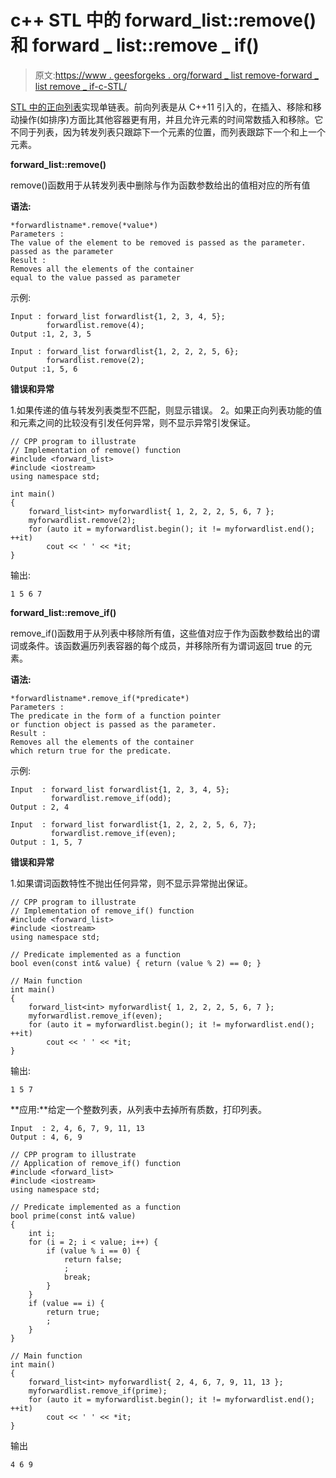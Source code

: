 # c++ STL 中的 forward_list::remove()和 forward _ list::remove _ if()

> 原文:[https://www . geesforgeks . org/forward _ list remove-forward _ list remove _ if-c-STL/](https://www.geeksforgeeks.org/forward_listremove-forward_listremove_if-c-stl/)

[STL 中的正向列表](https://www.geeksforgeeks.org/forward-list-c-set-1-introduction-important-functions/)实现单链表。前向列表是从 C++11 引入的，在插入、移除和移动操作(如排序)方面比其他容器更有用，并且允许元素的时间常数插入和移除。它不同于列表，因为转发列表只跟踪下一个元素的位置，而列表跟踪下一个和上一个元素。

**forward_list::remove()**

remove()函数用于从转发列表中删除与作为函数参数给出的值相对应的所有值

**语法:**

```
*forwardlistname*.remove(*value*)
Parameters :
The value of the element to be removed is passed as the parameter.
passed as the parameter
Result :
Removes all the elements of the container
equal to the value passed as parameter

```

示例:

```
Input : forward_list forwardlist{1, 2, 3, 4, 5};
        forwardlist.remove(4);
Output :1, 2, 3, 5

Input : forward_list forwardlist{1, 2, 2, 2, 5, 6};
        forwardlist.remove(2);
Output :1, 5, 6

```

**错误和异常**

1.如果传递的值与转发列表类型不匹配，则显示错误。
2。如果正向列表功能的值和元素之间的比较没有引发任何异常，则不显示异常引发保证。

```
// CPP program to illustrate
// Implementation of remove() function
#include <forward_list>
#include <iostream>
using namespace std;

int main()
{
    forward_list<int> myforwardlist{ 1, 2, 2, 2, 5, 6, 7 };
    myforwardlist.remove(2);
    for (auto it = myforwardlist.begin(); it != myforwardlist.end(); ++it)
        cout << ' ' << *it;
}
```

输出:

```
1 5 6 7

```

**forward_list::remove_if()**

remove_if()函数用于从列表中移除所有值，这些值对应于作为函数参数给出的谓词或条件。该函数遍历列表容器的每个成员，并移除所有为谓词返回 true 的元素。

**语法:**

```
*forwardlistname*.remove_if(*predicate*)
Parameters :
The predicate in the form of a function pointer
or function object is passed as the parameter.
Result :
Removes all the elements of the container
which return true for the predicate.

```

示例:

```
Input  : forward_list forwardlist{1, 2, 3, 4, 5};
         forwardlist.remove_if(odd);
Output : 2, 4

Input  : forward_list forwardlist{1, 2, 2, 2, 5, 6, 7};
         forwardlist.remove_if(even);
Output : 1, 5, 7

```

**错误和异常**

1.如果谓词函数特性不抛出任何异常，则不显示异常抛出保证。

```
// CPP program to illustrate
// Implementation of remove_if() function
#include <forward_list>
#include <iostream>
using namespace std;

// Predicate implemented as a function
bool even(const int& value) { return (value % 2) == 0; }

// Main function
int main()
{
    forward_list<int> myforwardlist{ 1, 2, 2, 2, 5, 6, 7 };
    myforwardlist.remove_if(even);
    for (auto it = myforwardlist.begin(); it != myforwardlist.end(); ++it)
        cout << ' ' << *it;
}
```

输出:

```
1 5 7

```

**应用:**给定一个整数列表，从列表中去掉所有质数，打印列表。

```
Input  : 2, 4, 6, 7, 9, 11, 13
Output : 4, 6, 9

```

```
// CPP program to illustrate
// Application of remove_if() function
#include <forward_list>
#include <iostream>
using namespace std;

// Predicate implemented as a function
bool prime(const int& value)
{
    int i;
    for (i = 2; i < value; i++) {
        if (value % i == 0) {
            return false;
            ;
            break;
        }
    }
    if (value == i) {
        return true;
        ;
    }
}

// Main function
int main()
{
    forward_list<int> myforwardlist{ 2, 4, 6, 7, 9, 11, 13 };
    myforwardlist.remove_if(prime);
    for (auto it = myforwardlist.begin(); it != myforwardlist.end(); ++it)
        cout << ' ' << *it;
}
```

输出

```
4 6 9

```